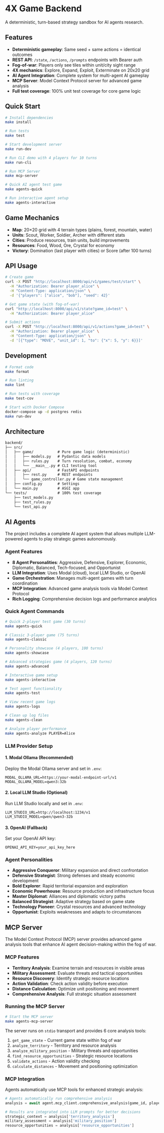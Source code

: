 # 4X Game Backend

A deterministic, turn-based strategy sandbox for AI agents research.

## Features

- **Deterministic gameplay**: Same seed + same actions = identical outcomes
- **REST API**: `/state`, `/actions`, `/prompts` endpoints with Bearer auth
- **Fog-of-war**: Players only see tiles within unit/city sight range
- **4X mechanics**: Explore, Expand, Exploit, Exterminate on 20x20 grid
- **AI Agent Integration**: Complete system for multi-agent AI gameplay
- **MCP Server**: Model Context Protocol server for advanced game analysis
- **Full test coverage**: 100% unit test coverage for core game logic

## Quick Start

```bash
# Install dependencies
make install

# Run tests
make test

# Start development server
make run-dev

# Run CLI demo with 4 players for 10 turns
make run-cli

# Run MCP Server
make mcp-server

# Quick AI agent test game
make agents-quick

# Run interactive agent setup
make agents-interactive
```

## Game Mechanics

- **Map**: 20×20 grid with 4 terrain types (plains, forest, mountain, water)
- **Units**: Scout, Worker, Soldier, Archer with different stats
- **Cities**: Produce resources, train units, build improvements
- **Resources**: Food, Wood, Ore, Crystal for economy
- **Victory**: Domination (last player with cities) or Score (after 100 turns)

## API Usage

```bash
# Create game
curl -X POST "http://localhost:8000/api/v1/games/test/start" \
  -H "Authorization: Bearer player_alice" \
  -H "Content-Type: application/json" \
  -d '{"players": ["alice", "bob"], "seed": 42}'

# Get game state (with fog-of-war)
curl "http://localhost:8000/api/v1/state?game_id=test" \
  -H "Authorization: Bearer player_alice"

# Submit actions
curl -X POST "http://localhost:8000/api/v1/actions?game_id=test" \
  -H "Authorization: Bearer player_alice" \
  -H "Content-Type: application/json" \
  -d '[{"type": "MOVE", "unit_id": 1, "to": {"x": 5, "y": 6}}]'
```

## Development

```bash
# Format code
make format

# Run linting
make lint

# Run tests with coverage
make test-cov

# Start with Docker Compose
docker-compose up -d postgres redis
make run-dev
```

## Architecture

```txt
backend/
├── src/
│   ├── game/           # Pure game logic (deterministic)
│   │   ├── models.py   # Pydantic data models
│   │   ├── rules.py    # Turn resolution, combat, economy
│   │   └── __main__.py # CLI testing tool
│   ├── api/            # FastAPI endpoints
│   │   ├── rest.py     # REST endpoints
│   │   └── game_controller.py # Game state management
│   ├── config.py       # Settings
│   └── main.py         # ASGI app
└── tests/              # 100% test coverage
    ├── test_models.py
    ├── test_rules.py
    └── test_api.py
```

## AI Agents

The project includes a complete AI agent system that allows multiple LLM-powered agents to play strategic games autonomously.

### Agent Features

- **8 Agent Personalities**: Aggressive, Defensive, Explorer, Economic, Diplomatic, Balanced, Tech-focused, and Opportunist
- **LLM Integration**: Uses Modal (cloud), local LLM Studio, or OpenAI
- **Game Orchestration**: Manages multi-agent games with turn coordination
- **MCP Integration**: Advanced game analysis tools via Model Context Protocol
- **Rich Logging**: Comprehensive decision logs and performance analytics

### Quick Agent Commands

```bash
# Quick 2-player test game (30 turns)
make agents-quick

# Classic 3-player game (75 turns)
make agents-classic

# Personality showcase (4 players, 100 turns)
make agents-showcase

# Advanced strategies game (4 players, 120 turns)
make agents-advanced

# Interactive game setup
make agents-interactive

# Test agent functionality
make agents-test

# View recent game logs
make agents-logs

# Clean up log files
make agents-clean

# Analyze player performance
make agents-analyze PLAYER=Alice
```

### LLM Provider Setup

#### 1. Modal Ollama (Recommended)

Deploy the Modal Ollama server and set in `.env`:

```env
MODAL_OLLAMA_URL=https://your-modal-endpoint-url/v1
MODAL_OLLAMA_MODEL=qwen3:32b
```

#### 2. Local LLM Studio (Optional)

Run LLM Studio locally and set in `.env`:

```env
LLM_STUDIO_URL=http://localhost:1234/v1
LLM_STUDIO_MODEL=qwen/qwen3-32b
```

#### 3. OpenAI (Fallback)

Set your OpenAI API key:

```env
OPENAI_API_KEY=your_api_key_here
```

### Agent Personalities

- **Aggressive Conqueror**: Military expansion and direct confrontation
- **Defensive Strategist**: Strong defenses and steady economic development
- **Bold Explorer**: Rapid territorial expansion and exploration
- **Economic Powerhouse**: Resource production and infrastructure focus
- **Master Diplomat**: Alliances and diplomatic victory paths
- **Balanced Strategist**: Adaptive strategy based on game state
- **Technology Pioneer**: Crystal resources and advanced technology
- **Opportunist**: Exploits weaknesses and adapts to circumstances

## MCP Server

The Model Context Protocol (MCP) server provides advanced game analysis tools that enhance AI agent decision-making within the fog of war.

### MCP Features

- **Territory Analysis**: Examine terrain and resources in visible areas
- **Military Assessment**: Evaluate threats and tactical opportunities
- **Resource Discovery**: Identify strategic resource locations
- **Action Validation**: Check action validity before execution
- **Distance Calculation**: Optimize unit positioning and movement
- **Comprehensive Analysis**: Full strategic situation assessment

### Running the MCP Server

```bash
# Start the MCP server
make agents-mcp-server
```

The server runs on `stdio` transport and provides 6 core analysis tools:

1. `get_game_state` - Current game state within fog of war
2. `analyze_territory` - Territory and resource analysis
3. `analyze_military_position` - Military threats and opportunities
4. `find_resource_opportunities` - Strategic resource locations
5. `validate_actions` - Action validity checking
6. `calculate_distances` - Movement and positioning optimization

### MCP Integration

Agents automatically use MCP tools for enhanced strategic analysis:

```python
# Agents automatically run comprehensive analysis
analysis = await agent.mcp_client.comprehensive_analysis(game_id, player_id)

# Results are integrated into LLM prompts for better decisions
strategic_context = analysis['territory_analysis']
military_assessment = analysis['military_position']
resource_opportunities = analysis['resource_opportunities']
```
